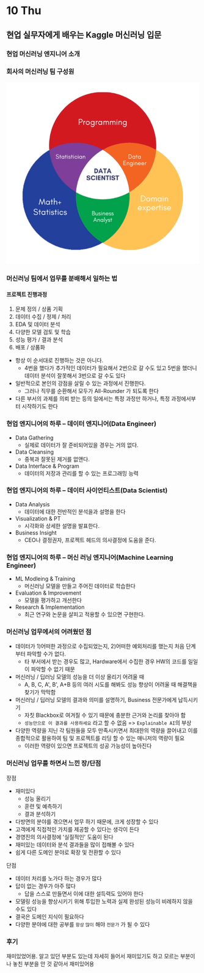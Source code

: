 # 10 Thu

## 현업 실무자에게 배우는 Kaggle 머신러닝 입문

### 현업 머신러닝 엔지니어 소개

### 회사의 머신러닝 팀 구성원

![](../../.gitbook/assets/image%20%28544%29.png)

### 머신러닝 팀에서 업무를 분배해서 일하는 법

#### 프로젝트 진행과정

1. 문제 정의 / 상품 기획
2. 데이터 수집 / 정제 / 처리
3. EDA 및 데이터 분석
4. 다양한 모델 검토 및 학습
5. 성능 평가 / 결과 분석
6. 배포 / 상품화

* 항상 이 순서대로 진행하는 것은 아니다.
  * 4번을 했다가 추가적인 데이터가 필요해서 2번으로 갈 수도 있고 5번을 했더니 데이터 분석이 잘못해서 3번으로 갈 수도 있다
* 일반적으로 본인의 강점을 살릴 수 있는 과정에서 진행한다.
  * 그러나 직무를 순환해서 모두가 All-Rounder 가 되도록 한다
* 다른 부서의 과제를 의뢰 받는 등의 일에서는 특정 과정만 하거나, 특정 과정에서부터 시작하기도 한다



### 현업 엔지니어의 하루 – 데이터 엔지니어\(Data Engineer\)

* Data Gathering
  * 실제로 데이터가 잘 준비되어있을 경우는 거의 없다.
* Data Cleansing
  * 중복과 잘못된 제거를 없앤다.
* Data Interface & Program
  * 데이터의 저장과 관리를 할 수 있는 프로그래밍 능력

### 현업 엔지니어의 하루 – 데이터 사이언티스트\(Data Scientist\)

* Data Analysis
  * 데이터에 대한 전반적인 분석을과 설명을 한다
* Visualization & PT
  * 시각화와 상세한 설명을 발표한다.
* Business Insight
  * CEO나 결정권자, 프로젝트 헤드의 의사결정에 도움을 준다.

### 현업 엔지니어의 하루 – 머신 러닝 엔지니어\(Machine Learning Engineer\)

* ML Modleing & Training
  * 머신러닝 모델을 만들고 주어진 데이터로 학습한다
* Evaluation & Improvement
  * 모델을 평가하고 개선한다
* Research & Implementation
  * 최근 연구와 논문을 살피고 적용할 수 있으면 구현한다.

### 머신러닝 업무에서의 어려웠던 점

* 데이터가 1\)어떠한 과정으로 수집되었는지, 2\)어떠한 예외처리를 했는지 처음 단계부터 파악할 수가 없다.
  * 타 부서에서 받는 경우도 많고, Hardware에서 수집한 경우 HW의 코드를 일일이 파악할 수 없기 때문
* 머신러닝 / 딥러닝 모델의 성능을 더 이상 올리기 어려울 때
  * A, B, C, A', B', A+B 등의 여러 시도를 해봐도 성능 향상이 어려울 때 해결책을 찾기가 막막함
* 머신러닝 / 딥러닝 모델의 결과와 의미를 설명하기, Business 전문가에게 납득시키기
  * 자칫 Blackbox로 여겨질 수 있기 때문에 충분한 근거와 논리를 찾아야 함
  * `성능만으로 이 결과를 사용하세요` 라고 할 수 없음 =&gt; `Explainable AI`의 부상
* 다양한 역량을 지닌 각 팀원들을 모두 만족시키면서 최대한의 역량을 끌어내고 이를 종합적으로 활용하여 팀 및 프로젝트를 리딩 할 수 있는 매니저의 역량이 필요
  * 이러한 역량이 있으면 프로젝트의 성공 가능성이 높아진다



### 머신러닝 업무를 하면서 느낀 장/단점

장점

* 재미있다
  * 성능 올리기
  * 훈련 및 예측하기
  * 결과 분석하기
* 다방면의 분야를 겪으면서 업무 하기 때문에, 크게 성장할 수 있다
* 고객에게 직접적인 가치를 제공할 수 있다는 생각이 든다
* 경영진의 의사결정에 '실질적인' 도움이 된다
* 재미있는 데이터와 분석 결과들을 많이 접해볼 수 있다
* 쉽게 다른 도메인 분야로 확장 및 전환할 수 있다

단점

* 데이터 처리를 노가다 하는 경우가 많다
* 답이 없는 경우가 아주 많다
  * 답을 스스로 만들면서 이에 대한 설득력도 있어야 한다
* 모델링 성능을 향상시키기 위해 투입한 노력과 실제 완성된 성능이 비례하지 않을 수도 있다
* 결국은 도메인 지식이 필요하다
* 다양한 분야에 대한 공부를 `항상` `많이` 해야 `전문가` 가 될 수 있다

### 후기

재미있었어용. 알고 있던 부분도 있는데 자세히 들어서 재미있기도 하고 모르는 부분이나 놓친 부분을 안 것 같아서 재미있어용

